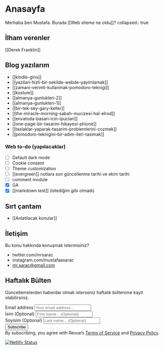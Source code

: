 # Anasayfa

Merhaba ben Mustafa.
Burada 
[[Web siteme ne oldu]]?
collapsed:: true
## İlham verenler
[[Derek Franklin]]
## Blog yazılarım
- [[kindle-giris]]
- [[yazilari-hizli-bir-sekilde-webde-yayimlamak]]
- [[zamani-verimli-kullanmak-pomodoro-teknigi]]
- [[kostum]]
- [[almanya-gunlukleri-2]]
- [[almanya-gunlukleri-1]]
- [[bir-tek-sey-gary-keller]]
- [[the-miracle-morning-sabah-mucizesi-hal-elrod]]
- [[envatoda-basari-icin-ipuclari]]
- [[one-page-bir-tasarim-hikayesi-phione]]
- [[taslaklar-yaparak-tasarim-problemlerini-cozmek]]
- [[pomodoro-teknigini-bir-adim-ileri-tasimak]]
### Web to-do (yapılacaklar)
- [ ] Default dark mode
- [ ] Cookie consent
- [ ] Theme customization
- [ ] [[evergreen]] notlara son güncellenme tarihi ve ekim tarihi
- [ ] comment module
- [x] GA
- [x] [[markdown test]] (istediğim gibi olmadı)
## Sırt çantam
- [[Anlatilacak konular]]
## İletişim
Bu konu hakkında konuşmak istermisiniz?
- twitter.com/mrsarac
- instagram.com/mustafaasarac
- mr.sarac@gmail.com
  

## Haftalık Bülten
Güncellemelerden haberdar olmak isterseniz haftalık bültenime kayıt olabilirsiniz.

<div id="revue-embed">
  <form action="https://www.getrevue.co/profile/mustafasarac/add_subscriber" method="post" id="revue-form" name="revue-form"  target="_blank">
  <div class="revue-form-group">
    <label for="member_email">Email address</label>
    <input class="revue-form-field" placeholder="Your email address..." type="email" name="member[email]" id="member_email"/>
  </div>
  <div class="revue-form-group">
    <label for="member_first_name">İsim <span class="optional">(Optional)</span></label>
    <input class="revue-form-field" placeholder="First name... (Optional)" type="text" name="member[first_name]" id="member_first_name"/>
  </div>
  <div class="revue-form-group">
    <label for="member_last_name">Soyisim  <span class="optional">(Optional)</span></label>
    <input class="revue-form-field" placeholder="Last name... (Optional)" type="text" name="member[last_name]" id="member_last_name"/>
  </div>
  <div class="revue-form-actions">
    <input type="submit" value="Subscribe" name="member[subscribe]" id="member_submit">
  </div>
  <div class="revue-form-footer">By subscribing, you agree with Revue’s <a target="_blank" href="https://www.getrevue.co/terms">Terms of Service</a> and <a target="_blank" href="https://www.getrevue.co/privacy">Privacy Policy</a>.</div>
  </form>
</div>

  
[![Netlify Status](https://api.netlify.com/api/v1/badges/ce005a00-4fde-4ede-abfe-1f59285ae3bb/deploy-status)](https://app.netlify.com/sites/mustafasarac/deploys)
